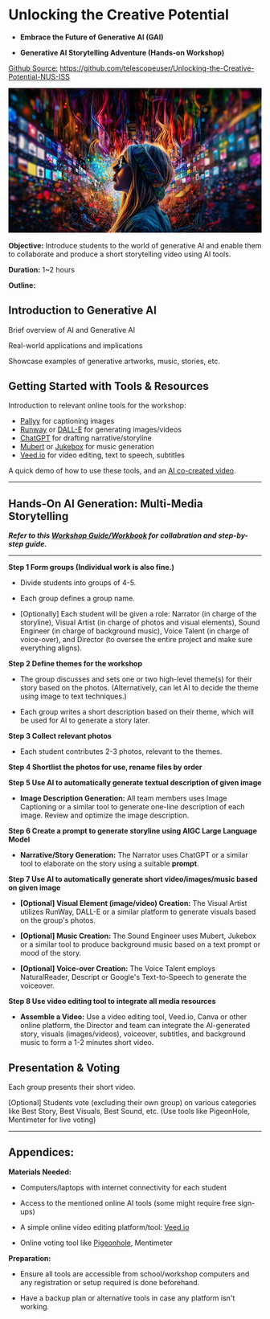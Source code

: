# Unlocking the Creative Potential

- **Embrace the Future of Generative AI (GAI)**

- **Generative AI Storytelling Adventure (Hands-on Workshop)**

[Github Source:](https://github.com/telescopeuser/Unlocking-the-Creative-Potential-NUS-ISS) https://github.com/telescopeuser/Unlocking-the-Creative-Potential-NUS-ISS

![](https://github.com/telescopeuser/Unlocking-the-Creative-Potential-NUS-ISS/blob/main/media/001.png)

**Objective:** Introduce students to the world of generative AI and enable them to collaborate and produce a short storytelling video using AI tools.

**Duration:** 1~2 hours

**Outline:**

## **Introduction to Generative AI**

Brief overview of AI and Generative AI

Real-world applications and implications

Showcase examples of generative artworks, music, stories, etc.

## **Getting Started with Tools & Resources**

Introduction to relevant online tools for the workshop:
 - [Pallyy](https://pallyy.com/tools/image-caption-generator) for captioning images
 - [Runway](https://app.runwayml.com/) or [DALL-E](https://labs.openai.com/) for generating images/videos
 - [ChatGPT](https://chat.openai.com/) for drafting narrative/storyline
 - [Mubert](https://mubert.com/) or [Jukebox](https://openai.com/research/jukebox) for music generation
 - [Veed.io](https://www.veed.io/) for video editing, text to speech, subtitles

A quick demo of how to use these tools, and an [AI co-created video](https://github.com/telescopeuser/Unlocking-the-Creative-Potential-NUS-ISS/tree/main/demo/Step%208%20Use%20video%20editing%20tool%20to%20integrate%20all%20media%20resources).

---

## **Hands-On AI Generation: Multi-Media Storytelling**

***Refer to this [Workshop Guide/Workbook](https://github.com/telescopeuser/Unlocking-the-Creative-Potential-NUS-ISS/blob/main/guide/) for collabration and step-by-step guide.***

---

**Step 1 Form groups (Individual work is also fine.)**

- Divide students into groups of 4-5. 

- Each group defines a group name.

- [Optionally] Each student will be given a role: Narrator (in charge of the storyline), Visual Artist (in charge of photos and visual elements), Sound Engineer (in charge of background music), Voice Talent (in charge of voice-over), and Director (to oversee the entire project and make sure everything aligns).

**Step 2 Define themes for the workshop**

- The group discusses and sets one or two high-level theme(s) for their story based on the photos. (Alternatively, can let AI to decide the theme using image to text techniques.)

- Each group writes a short description based on their theme, which will be used for AI to generate a story later.

**Step 3 Collect relevant photos**

- Each student contributes 2-3 photos, relevant to the themes.

**Step 4 Shortlist the photos for use, rename files by order**

**Step 5 Use AI to automatically generate textual description of given image**

- **Image Description Generation:** All team members uses Image Captioning or a similar tool to generate one-line description of each image. Review and optimize the image description.

**Step 6 Create a prompt to generate storyline using AIGC Large Language Model**

- **Narrative/Story Generation:** The Narrator uses ChatGPT or a similar tool to elaborate on the story using a suitable **prompt**.

**Step 7 Use AI to automatically generate short video/images/music based on given image**

- **[Optional] Visual Element (image/video) Creation:** The Visual Artist utilizes RunWay, DALL-E or a similar platform to generate visuals based on the group's photos.

- **[Optional] Music Creation:** The Sound Engineer uses Mubert, Jukebox or a similar tool to produce background music based on a text prompt or mood of the story.

- **[Optional] Voice-over Creation:** The Voice Talent employs NaturalReader, Descript or Google's Text-to-Speech to generate the voiceover.

**Step 8 Use video editing tool to integrate all media resources**

- **Assemble a Video:** Use a video editing tool, Veed.io, Canva or other online platform, the Director and team can integrate the AI-generated story, visuals (images/videos), voiceover, subtitles, and background music to form a 1-2 minutes short video.

## **Presentation & Voting**

Each group presents their short video.

[Optional] Students vote (excluding their own group) on various categories like Best Story, Best Visuals, Best Sound, etc. (Use tools like PigeonHole, Mentimeter for live voting)

---

## Appendices:

**Materials Needed:**

- Computers/laptops with internet connectivity for each student

- Access to the mentioned online AI tools (some might require free sign-ups)

- A simple online video editing platform/tool: [Veed.io](https://www.veed.io/)

- Online voting tool like [Pigeonhole](https://pigeonholelive.com/), Mentimeter

**Preparation:**

- Ensure all tools are accessible from school/workshop computers and any registration or setup required is done beforehand.

- Have a backup plan or alternative tools in case any platform isn't working.

